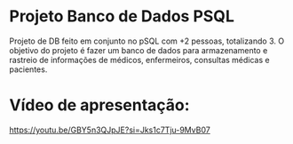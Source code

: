 # Projeto Banco de Dados PSQL #
Projeto de DB feito em conjunto no pSQL com +2 pessoas, totalizando 3. O objetivo do projeto é fazer um banco de dados 
para armazenamento e rastreio de informações de médicos, enfermeiros, consultas médicas e pacientes.
# Vídeo de apresentação: #
https://youtu.be/GBY5n3QJpJE?si=Jks1c7Tju-9MvB07
